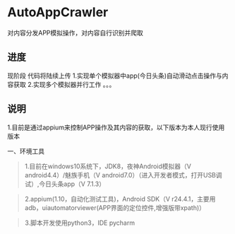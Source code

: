 # AutoAppCrawler
对内容分发APP模拟操作，对内容自行识别并爬取


## 进度

现阶段
代码将陆续上传
1.实现单个模拟器中app(今日头条)自动滑动点击操作与内容获取
2.实现多个模拟器并行工作
。。。

## 说明

1.目前是通过appium来控制APP操作及其内容的获取，以下版本为本人现行使用版本

一、环境工具
>1.目前在windows10系统下，JDK8，夜神Android模拟器（V android4.4）/魅族手机（V android7.0）（进入开发者模式，打开USB调试）,今日头条app（V 7.1.3）

>2.appium(1.10，自动化测试工具)，Android SDK（V r24.4.1，主要用adb，uiautomatorviewer(APP界面的定位控件,增强版带xpath)）

>3.脚本开发使用python3，IDE pycharm

